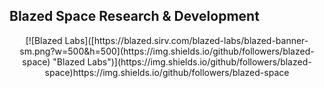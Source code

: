 ## Blazed Space Research & Development
<div align="center">
[![Blazed Labs]([https://blazed.sirv.com/blazed-labs/blazed-banner-sm.png?w=500&h=500](https://img.shields.io/github/followers/blazed-space) "Blazed Labs")](https://img.shields.io/github/followers/blazed-space)https://img.shields.io/github/followers/blazed-space
</div>
